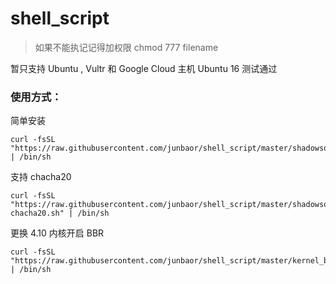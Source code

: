 # shell_script

> 如果不能执记记得加权限
chmod 777 filename  

暂只支持 Ubuntu , Vultr 和 Google Cloud 主机 Ubuntu 16 测试通过

### 使用方式：

简单安装
```
curl -fsSL "https://raw.githubusercontent.com/junbaor/shell_script/master/shadowsocks.sh" | /bin/sh
```

支持 chacha20
```
curl -fsSL "https://raw.githubusercontent.com/junbaor/shell_script/master/shadowsocks-chacha20.sh" | /bin/sh
```

更换 4.10 内核开启 BBR
```
curl -fsSL "https://raw.githubusercontent.com/junbaor/shell_script/master/kernel_bbr.sh" | /bin/sh
```
